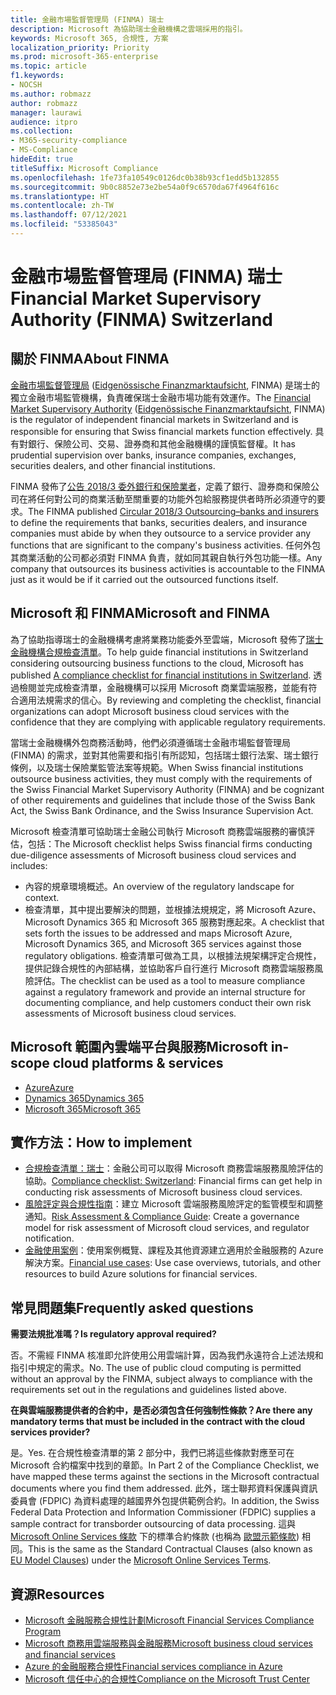 ```yaml
---
title: 金融市場監督管理局 (FINMA) 瑞士
description: Microsoft 為協助瑞士金融機構之雲端採用的指引。
keywords: Microsoft 365, 合規性, 方案
localization_priority: Priority
ms.prod: microsoft-365-enterprise
ms.topic: article
f1.keywords:
- NOCSH
ms.author: robmazz
author: robmazz
manager: laurawi
audience: itpro
ms.collection:
- M365-security-compliance
- MS-Compliance
hideEdit: true
titleSuffix: Microsoft Compliance
ms.openlocfilehash: 1fe73fa10549c0126dc0b38b93cf1edd5b132855
ms.sourcegitcommit: 9b0c8852e73e2be54a0f9c6570da67f4964f616c
ms.translationtype: HT
ms.contentlocale: zh-TW
ms.lasthandoff: 07/12/2021
ms.locfileid: "53385043"
---
```

# <a name="financial-market-supervisory-authority-finma-switzerland"></a><span data-ttu-id="23e6e-104">金融市場監督管理局 (FINMA) 瑞士</span><span class="sxs-lookup"><span data-stu-id="23e6e-104">Financial Market Supervisory Authority (FINMA) Switzerland</span></span>

## <a name="about-finma"></a><span data-ttu-id="23e6e-105">關於 FINMA</span><span class="sxs-lookup"><span data-stu-id="23e6e-105">About FINMA</span></span>

<span data-ttu-id="23e6e-106">[金融市場監督管理局](https://www.finma.ch/en) ([Eidgenössische Finanzmarktaufsicht](https://www.finma.ch/de/), FINMA) 是瑞士的獨立金融市場監管機構，負責確保瑞士金融市場功能有效運作。</span><span class="sxs-lookup"><span data-stu-id="23e6e-106">The [Financial Market Supervisory Authority](https://www.finma.ch/en) ([Eidgenössische Finanzmarktaufsicht](https://www.finma.ch/de/), FINMA) is the regulator of independent financial markets in Switzerland and is responsible for ensuring that Swiss financial markets function effectively.</span></span> <span data-ttu-id="23e6e-107">具有對銀行、保險公司、交易、證券商和其他金融機構的謹慎監督權。</span><span class="sxs-lookup"><span data-stu-id="23e6e-107">It has prudential supervision over banks, insurance companies, exchanges, securities dealers, and other financial institutions.</span></span>

<span data-ttu-id="23e6e-108">FINMA 發佈了[公告 2018/3 委外銀行和保險業者](https://www.finma.ch/en/~/media/finma/dokumente/rundschreiben-archiv/2018/rs-18-03/finma-rs-2018-03---20170921.pdf?la=en)，定義了銀行、證券商和保險公司在將任何對公司的商業活動至關重要的功能外包給服務提供者時所必須遵守的要求。</span><span class="sxs-lookup"><span data-stu-id="23e6e-108">The FINMA published [Circular 2018/3 Outsourcing–banks and insurers](https://www.finma.ch/en/~/media/finma/dokumente/rundschreiben-archiv/2018/rs-18-03/finma-rs-2018-03---20170921.pdf?la=en) to define the requirements that banks, securities dealers, and insurance companies must abide by when they outsource to a service provider any functions that are significant to the company's business activities.</span></span> <span data-ttu-id="23e6e-109">任何外包其商業活動的公司都必須對 FINMA 負責，就如同其親自執行外包功能一樣。</span><span class="sxs-lookup"><span data-stu-id="23e6e-109">Any company that outsources its business activities is accountable to the FINMA just as it would be if it carried out the outsourced functions itself.</span></span>

## <a name="microsoft-and-finma"></a><span data-ttu-id="23e6e-110">Microsoft 和 FINMA</span><span class="sxs-lookup"><span data-stu-id="23e6e-110">Microsoft and FINMA</span></span>

<span data-ttu-id="23e6e-111">為了協助指導瑞士的金融機構考慮將業務功能委外至雲端，Microsoft 發佈了[瑞士金融機構合規檢查清單](https://aka.ms/FinServ-Guide-Switzerland)。</span><span class="sxs-lookup"><span data-stu-id="23e6e-111">To help guide financial institutions in Switzerland considering outsourcing business functions to the cloud, Microsoft has published [A compliance checklist for financial institutions in Switzerland](https://aka.ms/FinServ-Guide-Switzerland).</span></span> <span data-ttu-id="23e6e-112">透過檢閱並完成檢查清單，金融機構可以採用 Microsoft 商業雲端服務，並能有符合適用法規需求的信心。</span><span class="sxs-lookup"><span data-stu-id="23e6e-112">By reviewing and completing the checklist, financial organizations can adopt Microsoft business cloud services with the confidence that they are complying with applicable regulatory requirements.</span></span>

<span data-ttu-id="23e6e-113">當瑞士金融機構外包商務活動時，他們必須遵循瑞士金融市場監督管理局 (FINMA) 的需求，並對其他需要和指引有所認知，包括瑞士銀行法案、瑞士銀行條例，以及瑞士保險業監管法案等規範。</span><span class="sxs-lookup"><span data-stu-id="23e6e-113">When Swiss financial institutions outsource business activities, they must comply with the requirements of the Swiss Financial Market Supervisory Authority (FINMA) and be cognizant of other requirements and guidelines that include those of the Swiss Bank Act, the Swiss Bank Ordinance, and the Swiss Insurance Supervision Act.</span></span>

<span data-ttu-id="23e6e-114">Microsoft 檢查清單可協助瑞士金融公司執行 Microsoft 商務雲端服務的審慎評估，包括：</span><span class="sxs-lookup"><span data-stu-id="23e6e-114">The Microsoft checklist helps Swiss financial firms conducting due-diligence assessments of Microsoft business cloud services and includes:</span></span>

- <span data-ttu-id="23e6e-115">內容的規章環境概述。</span><span class="sxs-lookup"><span data-stu-id="23e6e-115">An overview of the regulatory landscape for context.</span></span>
- <span data-ttu-id="23e6e-116">檢查清單，其中提出要解決的問題，並根據法規規定，將 Microsoft Azure、Microsoft Dynamics 365 和 Microsoft 365 服務對應起來。</span><span class="sxs-lookup"><span data-stu-id="23e6e-116">A checklist that sets forth the issues to be addressed and maps Microsoft Azure, Microsoft Dynamics 365, and Microsoft 365 services against those regulatory obligations.</span></span> <span data-ttu-id="23e6e-117">檢查清單可做為工具，以根據法規架構評定合規性，提供記錄合規性的內部結構，並協助客戶自行進行 Microsoft 商務雲端服務風險評估。</span><span class="sxs-lookup"><span data-stu-id="23e6e-117">The checklist can be used as a tool to measure compliance against a regulatory framework and provide an internal structure for documenting compliance, and help customers conduct their own risk assessments of Microsoft business cloud services.</span></span>

## <a name="microsoft-in-scope-cloud-platforms--services"></a><span data-ttu-id="23e6e-118">Microsoft 範圍內雲端平台與服務</span><span class="sxs-lookup"><span data-stu-id="23e6e-118">Microsoft in-scope cloud platforms & services</span></span>

- [<span data-ttu-id="23e6e-119">Azure</span><span class="sxs-lookup"><span data-stu-id="23e6e-119">Azure</span></span>](https://aka.ms/AzureCompliance)
- [<span data-ttu-id="23e6e-120">Dynamics 365</span><span class="sxs-lookup"><span data-stu-id="23e6e-120">Dynamics 365</span></span>](https://aka.ms/d365-compliance-list)
- [<span data-ttu-id="23e6e-121">Microsoft 365</span><span class="sxs-lookup"><span data-stu-id="23e6e-121">Microsoft 365</span></span>](https://aka.ms/o365-compliance-framework)

## <a name="how-to-implement"></a><span data-ttu-id="23e6e-122">實作方法：</span><span class="sxs-lookup"><span data-stu-id="23e6e-122">How to implement</span></span>

- <span data-ttu-id="23e6e-123">[合規檢查清單：瑞士](https://aka.ms/FinServ-Guide-Switzerland)：金融公司可以取得 Microsoft 商務雲端服務風險評估的協助。</span><span class="sxs-lookup"><span data-stu-id="23e6e-123">[Compliance checklist: Switzerland](https://aka.ms/FinServ-Guide-Switzerland): Financial firms can get help in conducting risk assessments of Microsoft business cloud services.</span></span>
- <span data-ttu-id="23e6e-124">[風險評定與合規性指南](https://aka.ms/RiskGovernanceGuide)：建立 Microsoft 雲端服務風險評定的監管模型和調整通知。</span><span class="sxs-lookup"><span data-stu-id="23e6e-124">[Risk Assessment & Compliance Guide](https://aka.ms/RiskGovernanceGuide): Create a governance model for risk assessment of Microsoft cloud services, and regulator notification.</span></span>
- <span data-ttu-id="23e6e-125">[金融使用案例](/azure/industry/financial/)：使用案例概覽、課程及其他資源建立適用於金融服務的 Azure 解決方案。</span><span class="sxs-lookup"><span data-stu-id="23e6e-125">[Financial use cases](/azure/industry/financial/): Use case overviews, tutorials, and other resources to build Azure solutions for financial services.</span></span>

## <a name="frequently-asked-questions"></a><span data-ttu-id="23e6e-126">常見問題集</span><span class="sxs-lookup"><span data-stu-id="23e6e-126">Frequently asked questions</span></span>

<span data-ttu-id="23e6e-127">**需要法規批准嗎？**</span><span class="sxs-lookup"><span data-stu-id="23e6e-127">**Is regulatory approval required?**</span></span>

<span data-ttu-id="23e6e-p105">否。不需經 FINMA 核准即允許使用公用雲端計算，因為我們永遠符合上述法規和指引中規定的需求。</span><span class="sxs-lookup"><span data-stu-id="23e6e-p105">No. The use of public cloud computing is permitted without an approval by the FINMA, subject always to compliance with the requirements set out in the regulations and guidelines listed above.</span></span>

<span data-ttu-id="23e6e-130">**在與雲端服務提供者的合約中，是否必須包含任何強制性條款？**</span><span class="sxs-lookup"><span data-stu-id="23e6e-130">**Are there any mandatory terms that must be included in the contract with the cloud services provider?**</span></span>

<span data-ttu-id="23e6e-131">是。</span><span class="sxs-lookup"><span data-stu-id="23e6e-131">Yes.</span></span> <span data-ttu-id="23e6e-132">在合規性檢查清單的第 2 部分中，我們已將這些條款對應至可在 Microsoft 合約檔案中找到的章節。</span><span class="sxs-lookup"><span data-stu-id="23e6e-132">In Part 2 of the Compliance Checklist, we have mapped these terms against the sections in the Microsoft contractual documents where you find them addressed.</span></span> <span data-ttu-id="23e6e-133">此外，瑞士聯邦資料保護與資訊委員會 (FDPIC) 為資料處理的越國界外包提供範例合約。</span><span class="sxs-lookup"><span data-stu-id="23e6e-133">In addition, the Swiss Federal Data Protection and Information Commissioner (FDPIC) supplies a sample contract for transborder outsourcing of data processing.</span></span> <span data-ttu-id="23e6e-134">這與 [Microsoft Online Services 條款](https://aka.ms/Online-Services-Terms) 下的標準合約條款 (也稱為 [歐盟示範條款](offering-EU-Model-Clauses.md)) 相同。</span><span class="sxs-lookup"><span data-stu-id="23e6e-134">This is the same as the Standard Contractual Clauses (also known as [EU Model Clauses](offering-EU-Model-Clauses.md)) under the [Microsoft Online Services Terms](https://aka.ms/Online-Services-Terms).</span></span>

## <a name="resources"></a><span data-ttu-id="23e6e-135">資源</span><span class="sxs-lookup"><span data-stu-id="23e6e-135">Resources</span></span>

- [<span data-ttu-id="23e6e-136">Microsoft 金融服務合規性計劃</span><span class="sxs-lookup"><span data-stu-id="23e6e-136">Microsoft Financial Services Compliance Program</span></span>](https://aka.ms/FSCP-Print)
- [<span data-ttu-id="23e6e-137">Microsoft 商務用雲端服務與金融服務</span><span class="sxs-lookup"><span data-stu-id="23e6e-137">Microsoft business cloud services and financial services</span></span>](https://servicetrust.microsoft.com/viewpage/financialservicesoverview)
- [<span data-ttu-id="23e6e-138">Azure 的金融服務合規性</span><span class="sxs-lookup"><span data-stu-id="23e6e-138">Financial services compliance in Azure</span></span>](https://azure.microsoft.com/resources/videos/azurecon-2015-financial-services-compliance-in-azure/)
- [<span data-ttu-id="23e6e-139">Microsoft 信任中心的合規性</span><span class="sxs-lookup"><span data-stu-id="23e6e-139">Compliance on the Microsoft Trust Center</span></span>](https://www.microsoft.com/trust-center/compliance/compliance-overview)
